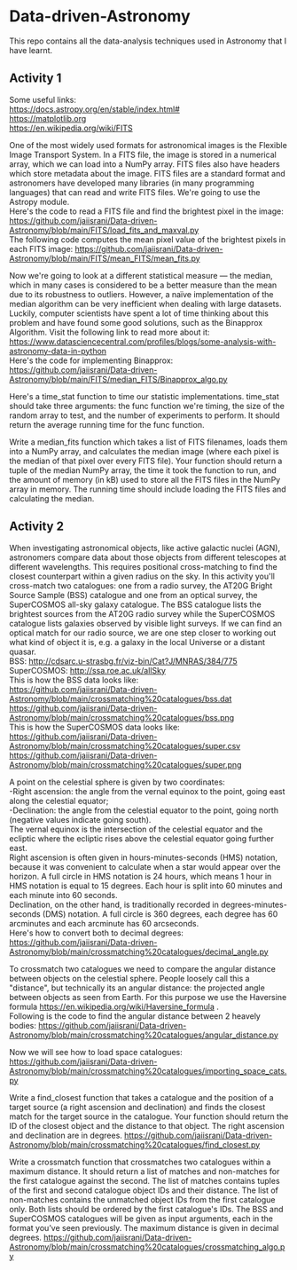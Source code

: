 # Data-driven-Astronomy
This repo contains all the data-analysis techniques used in Astronomy that I have learnt. 

## Activity 1
Some useful links: \
https://docs.astropy.org/en/stable/index.html# \
https://matplotlib.org \
https://en.wikipedia.org/wiki/FITS 

One of the most widely used formats for astronomical images is the Flexible Image Transport System. In a FITS file, the image is stored in a numerical array, which we can load into a NumPy array. FITS files also have headers which store metadata about the image. FITS files are a standard format and astronomers have developed many libraries (in many programming languages) that can read and write FITS files. We're going to use the Astropy module.\
Here's the code to read a FITS file and find the brightest pixel in the image: https://github.com/jaiisrani/Data-driven-Astronomy/blob/main/FITS/load_fits_and_maxval.py \
The following code computes the mean pixel value of the brightest pixels in each FITS image: https://github.com/jaiisrani/Data-driven-Astronomy/blob/main/FITS/mean_FITS/mean_fits.py 

Now we're going to look at a different statistical measure — the median, which in many cases is considered to be a better measure than the mean due to its robustness to outliers. However, a naïve implementation of the median algorithm can be very inefficient when dealing with large datasets. Luckily, computer scientists have spent a lot of time thinking about this problem and have found some good solutions, such as the Binapprox Algorithm. Visit the following link to read more about it: https://www.datasciencecentral.com/profiles/blogs/some-analysis-with-astronomy-data-in-python \
Here's the code for implementing Binapprox: https://github.com/jaiisrani/Data-driven-Astronomy/blob/main/FITS/median_FITS/Binapprox_algo.py 

Here's a time_stat function to time our statistic implementations. time_stat should take three arguments: the func function we're timing, the size of the random array to test, and the number of experiments to perform. It should return the average running time for the func function.

Write a median_fits function which takes a list of FITS filenames, loads them into a NumPy array, and calculates the median image (where each pixel is the median of that pixel over every FITS file). Your function should return a tuple of the median NumPy array, the time it took the function to run, and the amount of memory (in kB) used to store all the FITS files in the NumPy array in memory. The running time should include loading the FITS files and calculating the median.

## Activity 2
When investigating astronomical objects, like active galactic nuclei (AGN), astronomers compare data about those objects from different telescopes at different wavelengths. This requires positional cross-matching to find the closest counterpart within a given radius on the sky. In this activity you'll cross-match two catalogues: one from a radio survey, the AT20G Bright Source Sample (BSS) catalogue and one from an optical survey, the SuperCOSMOS all-sky galaxy catalogue.
The BSS catalogue lists the brightest sources from the AT20G radio survey while the SuperCOSMOS catalogue lists galaxies observed by visible light surveys. If we can find an optical match for our radio source, we are one step closer to working out what kind of object it is, e.g. a galaxy in the local Universe or a distant quasar.\
BSS: http://cdsarc.u-strasbg.fr/viz-bin/Cat?J/MNRAS/384/775 \
SuperCOSMOS: http://ssa.roe.ac.uk/allSky \
This is how the BSS data looks like: \
https://github.com/jaiisrani/Data-driven-Astronomy/blob/main/crossmatching%20catalogues/bss.dat \
https://github.com/jaiisrani/Data-driven-Astronomy/blob/main/crossmatching%20catalogues/bss.png \
This is how the SuperCOSMOS data looks like: \
https://github.com/jaiisrani/Data-driven-Astronomy/blob/main/crossmatching%20catalogues/super.csv \
https://github.com/jaiisrani/Data-driven-Astronomy/blob/main/crossmatching%20catalogues/super.png 

A point on the celestial sphere is given by two coordinates:\
-Right ascension: the angle from the vernal equinox to the point, going east along the celestial equator;\
-Declination: the angle from the celestial equator to the point, going north (negative values indicate going south).\
The vernal equinox is the intersection of the celestial equator and the ecliptic where the ecliptic rises above the celestial equator going further east.\
Right ascension is often given in hours-minutes-seconds (HMS) notation, because it was convenient to calculate when a star would appear over the horizon. A full circle in HMS notation is 24 hours, which means 1 hour in HMS notation is equal to 15 degrees. Each hour is split into 60 minutes and each minute into 60 seconds.\
Declination, on the other hand, is traditionally recorded in degrees-minutes-seconds (DMS) notation. A full circle is 360 degrees, each degree has 60 arcminutes and each arcminute has 60 arcseconds.\
Here's how to convert both to decimal degrees: https://github.com/jaiisrani/Data-driven-Astronomy/blob/main/crossmatching%20catalogues/decimal_angle.py 

To crossmatch two catalogues we need to compare the angular distance between objects on the celestial sphere. People loosely call this a "distance", but technically its an angular distance: the projected angle between objects as seen from Earth. For this purpose we use the Haversine formula https://en.wikipedia.org/wiki/Haversine_formula .\
Following is the code to find the angular distance between 2 heavely bodies: https://github.com/jaiisrani/Data-driven-Astronomy/blob/main/crossmatching%20catalogues/angular_distance.py 

Now we will see how to load space catalogues: https://github.com/jaiisrani/Data-driven-Astronomy/blob/main/crossmatching%20catalogues/importing_space_cats.py 

Write a find_closest function that takes a catalogue and the position of a target source (a right ascension and declination) and finds the closest match for the target source in the catalogue. Your function should return the ID of the closest object and the distance to that object. The right ascension and declination are in degrees. https://github.com/jaiisrani/Data-driven-Astronomy/blob/main/crossmatching%20catalogues/find_closest.py 

Write a crossmatch function that crossmatches two catalogues within a maximum distance. It should return a list of matches and non-matches for the first catalogue against the second. The list of matches contains tuples of the first and second catalogue object IDs and their distance. The list of non-matches contains the unmatched object IDs from the first catalogue only. Both lists should be ordered by the first catalogue's IDs. The BSS and SuperCOSMOS catalogues will be given as input arguments, each in the format you’ve seen previously. The maximum distance is given in decimal degrees. https://github.com/jaiisrani/Data-driven-Astronomy/blob/main/crossmatching%20catalogues/crossmatching_algo.py






